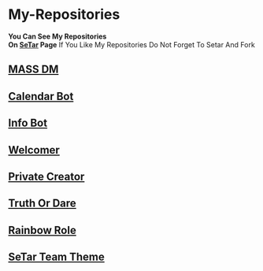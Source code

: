 # My-Repositories

**You Can See My Repositories
</br>
On <a href="https://github.com/SeTar-Bot">SeTar</a> Page**
If You Like My Repositories Do Not Forget To Setar And Fork

## <a href="https://github.com/SeTar-Bot/MASS-DM">MASS DM</a>

## <a href="https://github.com/SeTar-Bot/Calendar-bot">Calendar Bot</a>

## <a href="https://github.com/SeTar-Bot/info-bot">Info Bot</a>

## <a href="https://github.com/SeTar-Bot/welcomer">Welcomer</a>

## <a href="https://github.com/SeTar-Bot/private-creator">Private Creator</a>

## <a href="https://github.com/SeTar-Bot/Truth-or-Dare">Truth Or Dare</a>

## <a href="https://github.com/SeTar-Bot/Rainbow-role">Rainbow Role</a>

## <a href="https://github.com/SeTar-Bot/SeTar-Team-Theme">SeTar Team Theme</a>
